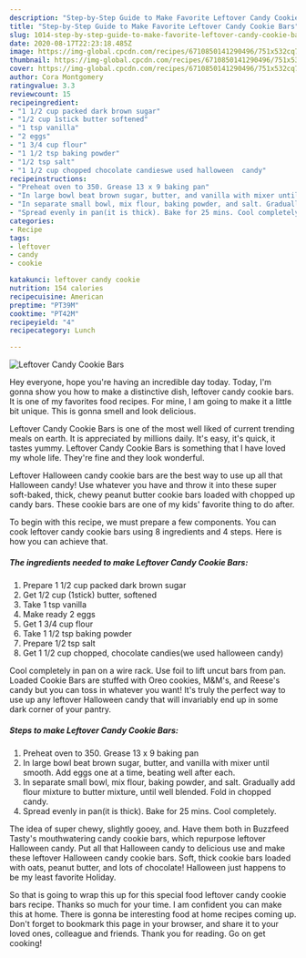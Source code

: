 ```yaml
---
description: "Step-by-Step Guide to Make Favorite Leftover Candy Cookie Bars"
title: "Step-by-Step Guide to Make Favorite Leftover Candy Cookie Bars"
slug: 1014-step-by-step-guide-to-make-favorite-leftover-candy-cookie-bars
date: 2020-08-17T22:23:18.485Z
image: https://img-global.cpcdn.com/recipes/6710850141290496/751x532cq70/leftover-candy-cookie-bars-recipe-main-photo.jpg
thumbnail: https://img-global.cpcdn.com/recipes/6710850141290496/751x532cq70/leftover-candy-cookie-bars-recipe-main-photo.jpg
cover: https://img-global.cpcdn.com/recipes/6710850141290496/751x532cq70/leftover-candy-cookie-bars-recipe-main-photo.jpg
author: Cora Montgomery
ratingvalue: 3.3
reviewcount: 15
recipeingredient:
- "1 1/2 cup packed dark brown sugar"
- "1/2 cup 1stick butter softened"
- "1 tsp vanilla"
- "2 eggs"
- "1 3/4 cup flour"
- "1 1/2 tsp baking powder"
- "1/2 tsp salt"
- "1 1/2 cup chopped chocolate candieswe used halloween  candy"
recipeinstructions:
- "Preheat oven to 350. Grease 13 x 9 baking pan"
- "In large bowl beat brown sugar, butter, and vanilla with mixer until smooth. Add eggs one at a time, beating well after each."
- "In separate small bowl, mix flour, baking powder, and salt. Gradually add flour mixture to butter mixture, until well blended. Fold in chopped candy."
- "Spread evenly in pan(it is thick). Bake for 25 mins. Cool completely."
categories:
- Recipe
tags:
- leftover
- candy
- cookie

katakunci: leftover candy cookie 
nutrition: 154 calories
recipecuisine: American
preptime: "PT39M"
cooktime: "PT42M"
recipeyield: "4"
recipecategory: Lunch

---
```



![Leftover Candy Cookie Bars](https://img-global.cpcdn.com/recipes/6710850141290496/751x532cq70/leftover-candy-cookie-bars-recipe-main-photo.jpg)

Hey everyone, hope you're having an incredible day today. Today, I'm gonna show you how to make a distinctive dish, leftover candy cookie bars. It is one of my favorites food recipes. For mine, I am going to make it a little bit unique. This is gonna smell and look delicious.

Leftover Candy Cookie Bars is one of the most well liked of current trending meals on earth. It is appreciated by millions daily. It's easy, it's quick, it tastes yummy. Leftover Candy Cookie Bars is something that I have loved my whole life. They're fine and they look wonderful.

Leftover Halloween candy cookie bars are the best way to use up all that Halloween candy! Use whatever you have and throw it into these super soft-baked, thick, chewy peanut butter cookie bars loaded with chopped up candy bars. These cookie bars are one of my kids&#39; favorite thing to do after.


To begin with this recipe, we must prepare a few components. You can cook leftover candy cookie bars using 8 ingredients and 4 steps. Here is how you can achieve that.

<!--inarticleads1-->

##### The ingredients needed to make Leftover Candy Cookie Bars:

1. Prepare 1 1/2 cup packed dark brown sugar
1. Get 1/2 cup (1stick) butter, softened
1. Take 1 tsp vanilla
1. Make ready 2 eggs
1. Get 1 3/4 cup flour
1. Take 1 1/2 tsp baking powder
1. Prepare 1/2 tsp salt
1. Get 1 1/2 cup chopped, chocolate candies(we used halloween  candy)


Cool completely in pan on a wire rack. Use foil to lift uncut bars from pan. Loaded Cookie Bars are stuffed with Oreo cookies, M&amp;M&#39;s, and Reese&#39;s candy but you can toss in whatever you want! It&#39;s truly the perfect way to use up any leftover Halloween candy that will invariably end up in some dark corner of your pantry. 

<!--inarticleads2-->

##### Steps to make Leftover Candy Cookie Bars:

1. Preheat oven to 350. Grease 13 x 9 baking pan
1. In large bowl beat brown sugar, butter, and vanilla with mixer until smooth. Add eggs one at a time, beating well after each.
1. In separate small bowl, mix flour, baking powder, and salt. Gradually add flour mixture to butter mixture, until well blended. Fold in chopped candy.
1. Spread evenly in pan(it is thick). Bake for 25 mins. Cool completely.


The idea of super chewy, slightly gooey, and. Have them both in Buzzfeed Tasty&#39;s mouthwatering candy cookie bars, which repurpose leftover Halloween candy. Put all that Halloween candy to delicious use and make these leftover Halloween candy cookie bars. Soft, thick cookie bars loaded with oats, peanut butter, and lots of chocolate! Halloween just happens to be my least favorite Holiday. 

So that is going to wrap this up for this special food leftover candy cookie bars recipe. Thanks so much for your time. I am confident you can make this at home. There is gonna be interesting food at home recipes coming up. Don't forget to bookmark this page in your browser, and share it to your loved ones, colleague and friends. Thank you for reading. Go on get cooking!
